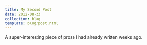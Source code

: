 ```yaml
---
title: My Second Post
date: 2012-08-23
collection: blog
template: blog/post.html
---
```


A super-interesting piece of prose I had already written weeks ago.
